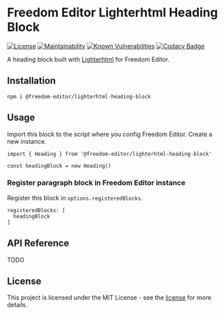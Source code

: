 # Freedom Editor Lighterhtml Heading Block

[![License](https://img.shields.io/badge/license-MIT-blue)](https://img.shields.io/github/license/winston0410/freedom-editor) [![Maintainability](https://api.codeclimate.com/v1/badges/efec2ea3587adc69fbce/maintainability)](https://codeclimate.com/github/winston0410/freedom-editor-lighterhtml-heading-block/maintainability) [![Known Vulnerabilities](https://snyk.io/test/github/winston0410/freedom-editor-lighterhtml-heading-block/badge.svg?targetFile=package.json)](https://snyk.io/test/github/winston0410/freedom-editor-lighterhtml-heading-block?targetFile=package.json) [![Codacy Badge](https://app.codacy.com/project/badge/Grade/1fee29a4436d4eee9417a234796643e6)](https://www.codacy.com/manual/winston0410/freedom-editor-lighterhtml-heading-block?utm_source=github.com&utm_medium=referral&utm_content=winston0410/freedom-editor-lighterhtml-heading-block&utm_campaign=Badge_Grade)

A heading block built with [Lighterhtml](https://github.com/WebReflection/lighterhtml) for Freedom Editor.

## Installation

```
npm i @freedom-editor/lighterhtml-heading-block
```

## Usage

Import this block to the script where you config Freedom Editor. Create a new instance.

```
import { Heading } from '@freedom-editor/lighterhtml-heading-block'

const headingBlock = new Heading()
```

### Register paragraph block in Freedom Editor instance

Register this block in `options.registeredBlocks`.

```
registeredBlocks: [
  headingBlock
]
```

## API Reference

TODO

## License

This project is licensed under the MIT License - see the [license](https://github.com/winston0410/freedom-editor/LICENSE.md) for more details.
